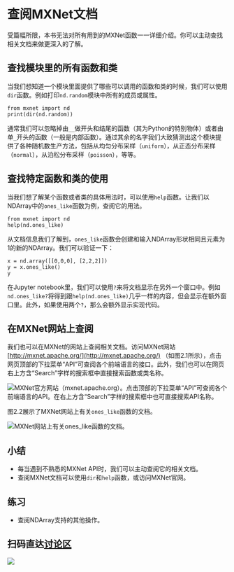 # 查阅MXNet文档

受篇幅所限，本书无法对所有用到的MXNet函数一一详细介绍。你可以主动查找相关文档来做更深入的了解。

## 查找模块里的所有函数和类

当我们想知道一个模块里面提供了哪些可以调用的函数和类的时候，我们可以使用`dir`函数。例如打印`nd.random`模块中所有的成员或属性。

```{.python .input  n=1}
from mxnet import nd
print(dir(nd.random))
```

通常我们可以忽略掉由`__`做开头和结尾的函数（其为Python的特别物体）或者由单`_`开头的函数（一般是内部函数）。通过其余的名字我们大致猜测出这个模块提供了各种随机数生产方法，包括从均匀分布采样（`uniform`），从正态分布采样（`normal`），从泊松分布采样（`poisson`），等等。

## 查找特定函数和类的使用

当我们想了解某个函数或者类的具体用法时，可以使用`help`函数。让我们以NDArray中的`ones_like`函数为例，查阅它的用法。

```{.python .input}
from mxnet import nd
help(nd.ones_like) 
```

从文档信息我们了解到，`ones_like`函数会创建和输入NDArray形状相同且元素为1的新的NDArray。我们可以验证一下：

```{.python .input}
x = nd.array([[0,0,0], [2,2,2]])
y = x.ones_like()
y
```

在Jupyter notebook里，我们可以使用`?`来将文档显示在另外一个窗口中。例如`nd.ones_like?`将得到跟`help(nd.ones_like)`几乎一样的内容，但会显示在额外窗口里。此外，如果使用两个`?`，那么会额外显示实现代码。

## 在MXNet网站上查阅

我们也可以在MXNet的网站上查阅相关文档。访问MXNet网站 [http://mxnet.apache.org/](http://mxnet.apache.org/) （如图2.1所示），点击网页顶部的下拉菜单“API”可查阅各个前端语言的接口。此外，我们也可以在网页右上方含“Search”字样的搜索框中直接搜索函数或类名称。

![MXNet官方网站（mxnet.apache.org）。点击顶部的下拉菜单“API”可查阅各个前端语言的API。在右上方含“Search”字样的搜索框中也可直接搜索API名称。](../img/mxnet-website.png)

图2.2展示了MXNet网站上有关`ones_like`函数的文档。

![MXNet网站上有关`ones_like`函数的文档。](../img/ones_like.png)

## 小结

* 每当遇到不熟悉的MXNet API时，我们可以主动查阅它的相关文档。
* 查阅MXNet文档可以使用`dir`和`help`函数，或访问MXNet官网。


## 练习

* 查阅NDArray支持的其他操作。


## 扫码直达[讨论区](https://discuss.gluon.ai/t/topic/7116)

![](../img/qr_lookup-api.svg)
